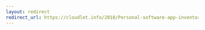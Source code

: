 ```yaml
---
layout: redirect
redirect_url: https://cloudlet.info/2018/Personal-software-app-inventory-2017
---
```

